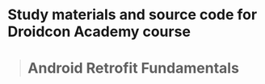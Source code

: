 # Study materials and source code for **Droidcon Academy** course 
> # Android Retrofit Fundamentals 
